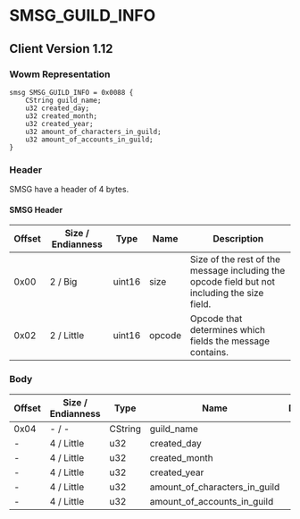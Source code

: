 # SMSG_GUILD_INFO
## Client Version 1.12

### Wowm Representation
```rust,ignore
smsg SMSG_GUILD_INFO = 0x0088 {
    CString guild_name;
    u32 created_day;
    u32 created_month;
    u32 created_year;
    u32 amount_of_characters_in_guild;
    u32 amount_of_accounts_in_guild;
}
```
### Header
SMSG have a header of 4 bytes.

#### SMSG Header
| Offset | Size / Endianness | Type   | Name   | Description |
| ------ | ----------------- | ------ | ------ | ----------- |
| 0x00   | 2 / Big           | uint16 | size   | Size of the rest of the message including the opcode field but not including the size field.|
| 0x02   | 2 / Little        | uint16 | opcode | Opcode that determines which fields the message contains.|
### Body
| Offset | Size / Endianness | Type | Name | Description |
| ------ | ----------------- | ---- | ---- | ----------- |
| 0x04 | - / - | CString | guild_name |  |
| - | 4 / Little | u32 | created_day |  |
| - | 4 / Little | u32 | created_month |  |
| - | 4 / Little | u32 | created_year |  |
| - | 4 / Little | u32 | amount_of_characters_in_guild |  |
| - | 4 / Little | u32 | amount_of_accounts_in_guild |  |
